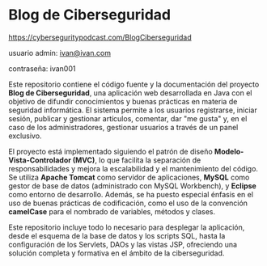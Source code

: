 
# Blog de Ciberseguridad

https://cyberseguritypodcast.com/BlogCiberseguridad

usuario admin: ivan@ivan.com

contraseña: ivan001

Este repositorio contiene el código fuente y la documentación del proyecto **Blog de Ciberseguridad**, una aplicación web desarrollada en Java con el objetivo de difundir conocimientos y buenas prácticas en materia de seguridad informática. El sistema permite a los usuarios registrarse, iniciar sesión, publicar y gestionar artículos, comentar, dar "me gusta" y, en el caso de los administradores, gestionar usuarios a través de un panel exclusivo.

El proyecto está implementado siguiendo el patrón de diseño **Modelo-Vista-Controlador (MVC)**, lo que facilita la separación de responsabilidades y mejora la escalabilidad y el mantenimiento del código. Se utiliza **Apache Tomcat** como servidor de aplicaciones, **MySQL** como gestor de base de datos (administrado con MySQL Workbench), y **Eclipse** como entorno de desarrollo. Además, se ha puesto especial énfasis en el uso de buenas prácticas de codificación, como el uso de la convención **camelCase** para el nombrado de variables, métodos y clases.

Este repositorio incluye todo lo necesario para desplegar la aplicación, desde el esquema de la base de datos y los scripts SQL, hasta la configuración de los Servlets, DAOs y las vistas JSP, ofreciendo una solución completa y formativa en el ámbito de la ciberseguridad.

